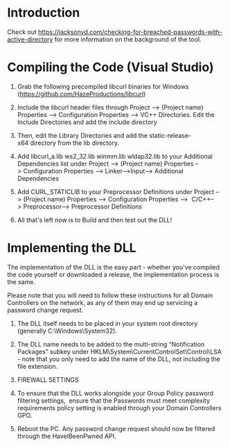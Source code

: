 # Introduction

Check out https://jacksonvd.com/checking-for-breached-passwords-with-active-directory for more information on the background of the tool.

# Compiling the Code (Visual Studio)

1. Grab the following precompiled libcurl binaries for Windows (https://github.com/HazeProductions/libcurl)

2. Include the libcurl header files through Project –> (Project name) Properties –> Configuration Properties –> VC++ Directories. Edit the Include Directories and add the include directory

3. Then, edit the Library Directories and add the static-release-x64 directory from the lib directory.

4. Add libcurl_a.lib ws2_32.lib winmm.lib wldap32.lib to your Additional Dependencies list under Project –> (Project name) Properties –> Configuration Properties –> Linker–>Input–> Additional Dependencies

5. Add CURL_STATICLIB to your Preprocessor Definitions under Project –> (Project name) Properties –> Configuration Properties –>  C/C++–> Preprocessor–> Preprocessor Definitions

6. All that's left now is to Build and then test out the DLL!

# Implementing the DLL

The implementation of the DLL is the easy part - whether you've compiled the code yourself or downloaded a release, the implementation process is the same.

Please note that you will need to follow these instructions for all Domain Controllers on the network, as any of them may end up servicing a password change request.

1. The DLL itself needs to be placed in your system root directory (generally C:\Windows\System32).

2. The DLL name needs to be added to the multi-string “Notification Packages” subkey under HKLM\System\CurrentControlSet\Control\LSA - note that you only need to add the name of the DLL, not including the file extension.

3. FIREWALL SETTINGS

4. To ensure that the DLL works alongside your Group Policy password filtering settings,  ensure that the Passwords must meet complexity requirements policy setting is enabled through your Domain Controllers GPO.

5. Reboot the PC. Any password change request should now be filtered through the HaveIBeenPwned API.
